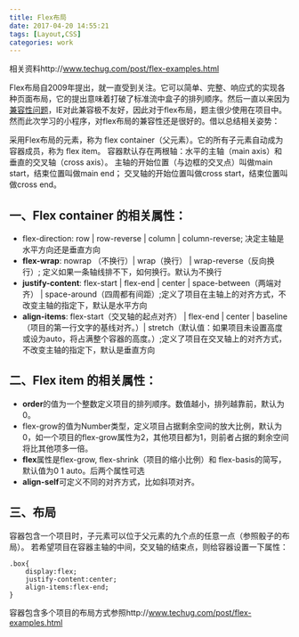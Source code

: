 ```yaml
---
title: Flex布局
date: 2017-04-20 14:55:21
tags: [Layout,CSS]
categories: work
---
```

相关资料http://www.techug.com/post/flex-examples.html

Flex布局自2009年提出，就一直受到关注。它可以简单、完整、响应式的实现各种页面布局，它的提出意味着打破了标准流中盒子的排列顺序。然后一直以来因为[兼容性问题](http://caniuse.com/#search=display%3Aflex)，IE对此兼容极不友好，因此对于flex布局，题主很少使用在项目中。然而此次学习的小程序，对flex布局的兼容性还是很好的。借以总结相关姿势：

<!-- more -->

采用Flex布局的元素，称为 flex container（父元素）。它的所有子元素自动成为容器成员，称为 flex item。
容器默认存在两根轴：水平的主轴（main axis）和垂直的交叉轴（cross axis）。
主轴的开始位置（与边框的交叉点）叫做main start，结束位置叫做main end；
交叉轴的开始位置叫做cross start，结束位置叫做cross end。

## 一、Flex container 的相关属性：
- flex-direction: row | row-reverse | column | column-reverse;  决定主轴是水平方向还是垂直方向
- **flex-wrap**: nowrap （不换行）| wrap（换行） | wrap-reverse（反向换行）; 定义如果一条轴线排不下，如何换行。默认为不换行
- **justify-content**: flex-start | flex-end | center | space-between（两端对齐） | space-around（四周都有间距）;定义了项目在主轴上的对齐方式，不改变主轴的指定下，默认是水平方向
- **align-items**: flex-start（交叉轴的起点对齐） | flex-end | center | baseline （项目的第一行文字的基线对齐。）| stretch（默认值：如果项目未设置高度或设为auto，将占满整个容器的高度。）;定义了项目在交叉轴上的对齐方式，不改变主轴的指定下，默认是垂直方向

## 二、Flex item 的相关属性：
- **order**的值为一个整数定义项目的排列顺序。数值越小，排列越靠前，默认为0。
- flex-grow的值为Number类型，定义项目占据剩余空间的放大比例，默认为0，如一个项目的flex-grow属性为2，其他项目都为1，则前者占据的剩余空间将比其他项多一倍。
- **flex**属性是flex-grow, flex-shrink（项目的缩小比例）和 flex-basis的简写，默认值为0 1 auto。后两个属性可选
- **align-self**可定义不同的对齐方式，比如斜项对齐。

## 三、布局
容器包含一个项目时，子元素可以位于父元素的九个点的任意一点（参照骰子的布局）。
若希望项目在容器主轴的中间，交叉轴的结束点，则给容器设置一下属性：
```
.box{
    display:flex;
    justify-content:center;
    align-items:flex-end;
}
```
容器包含多个项目的布局方式参照http://www.techug.com/post/flex-examples.html
